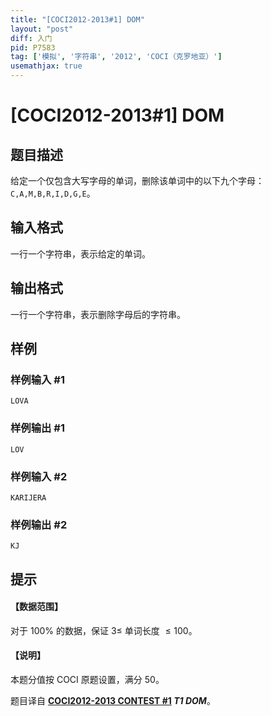 ```yaml
---
title: "[COCI2012-2013#1] DOM"
layout: "post"
diff: 入门
pid: P7583
tag: ['模拟', '字符串', '2012', 'COCI（克罗地亚）']
usemathjax: true
---
```


# [COCI2012-2013#1] DOM
## 题目描述

给定一个仅包含大写字母的单词，删除该单词中的以下九个字母：$\texttt{C,A,M,B,R,I,D,G,E}$。
## 输入格式

一行一个字符串，表示给定的单词。
## 输出格式

一行一个字符串，表示删除字母后的字符串。
## 样例

### 样例输入 #1
```
LOVA
```
### 样例输出 #1
```
LOV
```
### 样例输入 #2
```
KARIJERA
```
### 样例输出 #2
```
KJ
```
## 提示

#### 【数据范围】

对于 $100\%$ 的数据，保证 $3 \le$ 单词长度 $\le 100$。

#### 【说明】

本题分值按 COCI 原题设置，满分 $50$。

题目译自 **[COCI2012-2013 CONTEST #1](https://hsin.hr/coci/archive/2012_2013/contest1_tasks.pdf)  _T1 DOM_**。
